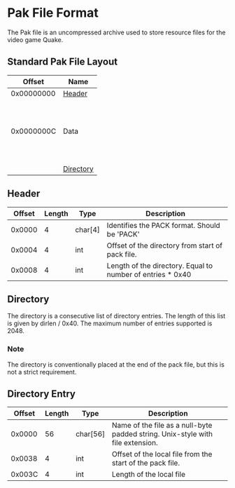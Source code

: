 # Pak File Format
The Pak file is an uncompressed archive used to store resource files for the video game Quake.

## Standard Pak File Layout
| Offset | Name |
|---|---|
| 0x00000000 | [Header](#header) |
| 0x0000000C | <br><br><br> Data <br><br><br><br> |
|            | [Directory](#directory) |

## Header
| Offset | Length | Type    | Description |
|--------|--------|---------|-------------|
| 0x0000 | 4      | char[4] | Identifies the PACK format. Should be 'PACK' |
| 0x0004 | 4      | int     | Offset of the directory from start of pack file. |
| 0x0008 | 4      | int     | Length of the directory. Equal to number of entries * 0x40 |

## Directory
The directory is a consecutive list of directory entries. The length of this list is given by dirlen / 0x40. The maximum number of entries supported is 2048.

### Note
The directory is conventionally placed at the end of the pack file, but this is not a strict requirement.

## Directory Entry
| Offset | Length  | Type     | Description |
|--------|---------|----------|-------------|
| 0x0000 | 56      | char[56] | Name of the file as a null-byte padded string. Unix-style with file extension. |
| 0x0038 | 4       | int      | Offset of the local file from the start of the pack file. |
| 0x003C | 4       | int      | Length of the local file |
